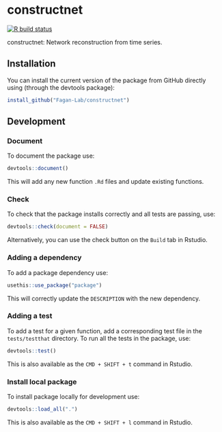 
# constructnet

<!-- badges: start -->
[![R build status](https://github.com/travisbyrum/constructnet/workflows/R-CMD-check/badge.svg)](https://github.com/travisbyrum/constructnet/actions)
<!-- badges: end -->

constructnet: Network reconstruction from time series.

## Installation

You can install the current version of the package from GitHub directly using (through the devtools package):

``` r
install_github("Fagan-Lab/constructnet")
```

## Development

### Document

To document the package use:

``` r
devtools::document()
```

This will add any new function `.Rd` files and update existing functions.

### Check

To check that the package installs correctly and all tests are passing, use:

``` r
devtools::check(document = FALSE)
```

Alternatively, you can use the check button on the `Build` tab in Rstudio.

### Adding a dependency

To add a package dependency use:

``` r
usethis::use_package("package")
```

This will correctly update the `DESCRIPTION` with the new dependency.

### Adding a test

To add a test for a given function, add a corresponding test file in the `tests/testthat` directory.  To run all the tests in the package, use:

``` r
devtools::test()
```

This is also available as the `CMD + SHIFT + t` command in Rstudio.

### Install local package

To install package locally for development use:

``` r
devtools::load_all(".")
```

This is also available as the `CMD + SHIFT + l` command in Rstudio.
